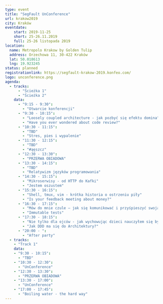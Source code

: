 ```yaml
---
type: event
title: "SegFault UnConference"
url: krakow2019
city: Kraków
eventdate:
    start: 2019-11-25
    short: 25-26.11.2019
    full: 25-26 listopada 2019
location:
  name: Metropolo Krakow by Golden Tulip
  address: Orzechowa 11, 30-422 Kraków
  lat: 50.018613
  lng: 19.923245
status: planned
registrationlink: https://segfault-krakow-2019.konfeo.com/
logo: unconference.png
agenda:
  - tracks:
      - "Ścieżka 1"
      - "Ścieżka 2"
    data:
      - "9:15 - 9:30":
        - "Otwarcie konferencji"
      - "9:30 - 10:15":
        - "Loosely coupled architecture - jak pozbyć się efektu domina"
        - "Have you ever wondered about code review?"
      - "10:30 - 11:15":
        - "TBD"
        - "Stres, pies i wypalenie"
      - "11:30 - 12:15":
        - "TBD"
        - "#ąęszcz"
      - "12:30 - 13:30":
        - "PRZERWA OBIADOWA"
      - "13:30 - 14:15":
        - "TBD"
        - "Relatywizm języków programowania"
      - "14:30 - 15:15":
        - "Mikroserwisy - od HTTP do Kafki"
        - "Jestem oszustem"
      - "15:30 - 16:15":
        - "Shell, tmux, vim - krótka historia o ostrzeniu piły"
        - "Is your feedback meeting about money?"
      - "16:30 - 17:15":
        - "Mów do mnie czule – jak się komunikować i przyśpieszyć swoją karierę."
        - "Immutable tests"
      - "17:30 - 18:15":
        - "Nie tylko dla ojców - jak wychowując dzieci nauczyłem się być lepszym programistą"
        - "Jak DDD ma się do Architektury?"
      - "20:00 - ":
        - "After party"
  - tracks:
    - "Track 1"
    data:
    - "9:30 - 10:15":
      - "TBD"
    - "10:30 - 12:30":
      - "UnConference"
    - "12:30 - 13:30":
      - "PRZERWA OBIADOWA"
    - "13:30 - 17:00":
      - "UnConference"
    - "17:00 - 17:45":
      - "Boiling water - the hard way"
---
```

